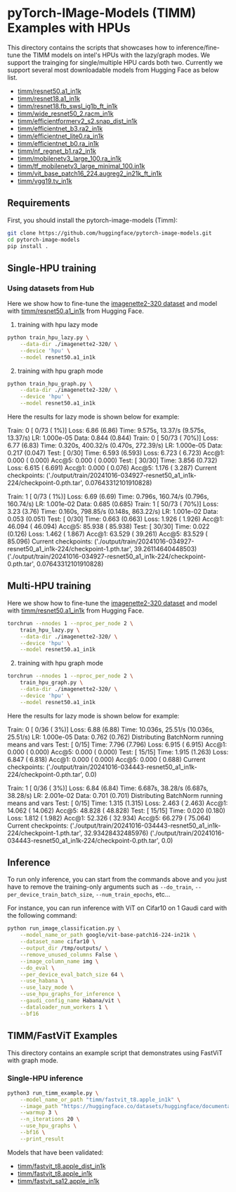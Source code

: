 <!---
Copyright 2021 The HuggingFace Team. All rights reserved.

Licensed under the Apache License, Version 2.0 (the "License");
you may not use this file except in compliance with the License.
You may obtain a copy of the License at

    http://www.apache.org/licenses/LICENSE-2.0

Unless required by applicable law or agreed to in writing, software
distributed under the License is distributed on an "AS IS" BASIS,
WITHOUT WARRANTIES OR CONDITIONS OF ANY KIND, either express or implied.
See the License for the specific language governing permissions and
limitations under the License.
-->

# pyTorch-IMage-Models (TIMM) Examples with HPUs

This directory contains the scripts that showcases how to inference/fine-tune the TIMM models on intel's HPUs with the lazy/graph modes.  We support the trainging for single/multiple HPU cards both two. Currently we support several most downloadable models from Hugging Face as below list.

- [timm/resnet50.a1_in1k](https://huggingface.co/timm/resnet50.a1_in1k)
- [timm/resnet18.a1_in1k](https://huggingface.co/timm/resnet18.a1_in1k)
- [timm/resnet18.fb_swsl_ig1b_ft_in1k](https://huggingface.co/timm/resnet18.fb_swsl_ig1b_ft_in1k)
- [timm/wide_resnet50_2.racm_in1k](https://huggingface.co/timm/wide_resnet50_2.racm_in1k)
- [timm/efficientformerv2_s2.snap_dist_in1k](https://huggingface.co/timm/efficientformerv2_s2.snap_dist_in1k)
- [timm/efficientnet_b3.ra2_in1k](https://huggingface.co/timm/efficientnet_b3.ra2_in1k)
- [timm/efficientnet_lite0.ra_in1k](https://huggingface.co/timm/efficientnet_lite0.ra_in1k)
- [timm/efficientnet_b0.ra_in1k](https://huggingface.co/timm/efficientnet_b0.ra_in1k)
- [timm/nf_regnet_b1.ra2_in1k](https://huggingface.co/timm/nf_regnet_b1.ra2_in1k)
- [timm/mobilenetv3_large_100.ra_in1k](https://huggingface.co/timm/mobilenetv3_large_100.ra_in1k)
- [timm/tf_mobilenetv3_large_minimal_100.in1k](https://huggingface.co/timm/tf_mobilenetv3_large_minimal_100.in1k)
- [timm/vit_base_patch16_224.augreg2_in21k_ft_in1k](https://huggingface.co/timm/vit_base_patch16_224.augreg2_in21k_ft_in1k)
- [timm/vgg19.tv_in1k]()

## Requirements

First, you should install the pytorch-image-models (Timm):
```bash
git clone https://github.com/huggingface/pytorch-image-models.git
cd pytorch-image-models
pip install .
```

## Single-HPU training

### Using datasets from Hub

Here we show how to fine-tune the [imagenette2-320 dataset](https://www.kaggle.com/datasets/xbinchen/imagenette2-320) and model with [timm/resnet50.a1_in1k](https://huggingface.co/timm/resnet50.a1_in1k) from Hugging Face.

1) training with hpu lazy mode
   
```bash
python train_hpu_lazy.py \
    --data-dir ./imagenette2-320/ \
    --device 'hpu' \
    --model resnet50.a1_in1k
```
2) training with hpu graph mode

```bash
python train_hpu_graph.py \
    --data-dir ./imagenette2-320/ \
    --device 'hpu' \
    --model resnet50.a1_in1k
```

Here the results for lazy mode is shown below for example:


Train: 0 [   0/73 (  1%)]  Loss: 6.86 (6.86)  Time: 9.575s,   13.37/s  (9.575s,   13.37/s)  LR: 1.000e-05  Data: 0.844 (0.844)
Train: 0 [  50/73 ( 70%)]  Loss: 6.77 (6.83)  Time: 0.320s,  400.32/s  (0.470s,  272.39/s)  LR: 1.000e-05  Data: 0.217 (0.047)
Test: [   0/30]  Time: 6.593 (6.593)  Loss:   6.723 ( 6.723)  Acc@1:   0.000 (  0.000)  Acc@5:   0.000 (  0.000)
Test: [  30/30]  Time: 3.856 (0.732)  Loss:   6.615 ( 6.691)  Acc@1:   0.000 (  0.076)  Acc@5:   1.176 (  3.287)
Current checkpoints:
 ('./output/train/20241016-034927-resnet50_a1_in1k-224/checkpoint-0.pth.tar', 0.07643312101910828)

Train: 1 [   0/73 (  1%)]  Loss: 6.69 (6.69)  Time: 0.796s,  160.74/s  (0.796s,  160.74/s)  LR: 1.001e-02  Data: 0.685 (0.685)
Train: 1 [  50/73 ( 70%)]  Loss: 3.23 (3.76)  Time: 0.160s,  798.85/s  (0.148s,  863.22/s)  LR: 1.001e-02  Data: 0.053 (0.051)
Test: [   0/30]  Time: 0.663 (0.663)  Loss:   1.926 ( 1.926)  Acc@1:  46.094 ( 46.094)  Acc@5:  85.938 ( 85.938)
Test: [  30/30]  Time: 0.022 (0.126)  Loss:   1.462 ( 1.867)  Acc@1:  63.529 ( 39.261)  Acc@5:  83.529 ( 85.096)
Current checkpoints:
 ('./output/train/20241016-034927-resnet50_a1_in1k-224/checkpoint-1.pth.tar', 39.26114640448503)
 ('./output/train/20241016-034927-resnet50_a1_in1k-224/checkpoint-0.pth.tar', 0.07643312101910828)



## Multi-HPU training

Here we show how to fine-tune the [imagenette2-320 dataset](https://www.kaggle.com/datasets/xbinchen/imagenette2-320) and model with [timm/resnet50.a1_in1k](https://huggingface.co/timm/resnet50.a1_in1k) from Hugging Face.

```bash
torchrun --nnodes 1 --nproc_per_node 2 \
    train_hpu_lazy.py \
    --data-dir ./imagenette2-320/ \
    --device 'hpu' \
    --model resnet50.a1_in1k
```
2) training with hpu graph mode

```bash
torchrun --nnodes 1 --nproc_per_node 2 \
    train_hpu_graph.py \
    --data-dir ./imagenette2-320/ \
    --device 'hpu' \
    --model resnet50.a1_in1k
```

Here the results for lazy mode is shown below for example:

Train: 0 [   0/36 (  3%)]  Loss: 6.88 (6.88)  Time: 10.036s,   25.51/s  (10.036s,   25.51/s)  LR: 1.000e-05  Data: 0.762 (0.762)
Distributing BatchNorm running means and vars
Test: [   0/15]  Time: 7.796 (7.796)  Loss:   6.915 ( 6.915)  Acc@1:   0.000 (  0.000)  Acc@5:   0.000 (  0.000)
Test: [  15/15]  Time: 1.915 (1.263)  Loss:   6.847 ( 6.818)  Acc@1:   0.000 (  0.000)  Acc@5:   0.000 (  0.688)
Current checkpoints:
 ('./output/train/20241016-034443-resnet50_a1_in1k-224/checkpoint-0.pth.tar', 0.0)

Train: 1 [   0/36 (  3%)]  Loss: 6.84 (6.84)  Time: 6.687s,   38.28/s  (6.687s,   38.28/s)  LR: 2.001e-02  Data: 0.701 (0.701)
Distributing BatchNorm running means and vars
Test: [   0/15]  Time: 1.315 (1.315)  Loss:   2.463 ( 2.463)  Acc@1:  14.062 ( 14.062)  Acc@5:  48.828 ( 48.828)
Test: [  15/15]  Time: 0.020 (0.180)  Loss:   1.812 ( 1.982)  Acc@1:  52.326 ( 32.934)  Acc@5:  66.279 ( 75.064)
Current checkpoints:
 ('./output/train/20241016-034443-resnet50_a1_in1k-224/checkpoint-1.pth.tar', 32.93428432485976)
 ('./output/train/20241016-034443-resnet50_a1_in1k-224/checkpoint-0.pth.tar', 0.0)



## Inference

To run only inference, you can start from the commands above and you just have to remove the training-only arguments such as `--do_train`, `--per_device_train_batch_size`, `--num_train_epochs`, etc...

For instance, you can run inference with ViT on Cifar10 on 1 Gaudi card with the following command:
```bash
python run_image_classification.py \
    --model_name_or_path google/vit-base-patch16-224-in21k \
    --dataset_name cifar10 \
    --output_dir /tmp/outputs/ \
    --remove_unused_columns False \
    --image_column_name img \
    --do_eval \
    --per_device_eval_batch_size 64 \
    --use_habana \
    --use_lazy_mode \
    --use_hpu_graphs_for_inference \
    --gaudi_config_name Habana/vit \
    --dataloader_num_workers 1 \
    --bf16
```

## TIMM/FastViT Examples

This directory contains an example script that demonstrates using FastViT with graph mode.

### Single-HPU inference

```bash
python3 run_timm_example.py \
    --model_name_or_path "timm/fastvit_t8.apple_in1k" \
    --image_path "https://huggingface.co/datasets/huggingface/documentation-images/resolve/main/beignets-task-guide.png" \
    --warmup 3 \
    --n_iterations 20 \
    --use_hpu_graphs \
    --bf16 \
    --print_result
```
Models that have been validated:
  - [timm/fastvit_t8.apple_dist_in1k](https://huggingface.co/timm/fastvit_t8.apple_dist_in1k)
  - [timm/fastvit_t8.apple_in1k](https://huggingface.co/timm/fastvit_t8.apple_in1k)
  - [timm/fastvit_sa12.apple_in1k](https://huggingface.co/timm/fastvit_sa12.apple_in1k)
